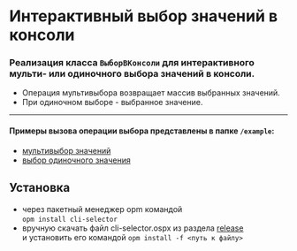Интерактивный выбор значений в консоли
======================================

### Реализация класса `ВыборВКонсоли` для интерактивного мульти- или одиночного выбора значений в консоли.


- Операция мультивыбора возвращает массив выбранных значений.
- При одиночном выборе - выбранное значение.

---

#### Примеры вызова операции выбора представлены в папке `/example`:
- [мультивыбор значений](examples/example_multi.os)
- [выбор одиночного значения](examples/example_single.os)

## Установка
- через пакетный менеджер opm командой  
`opm install cli-selector`
- вручную скачать файл cli-selector.ospx из раздела [release](https://github.com/oscript-library/cli-selector/releases)  
и установить его командой `opm install -f <путь к файлу>` 